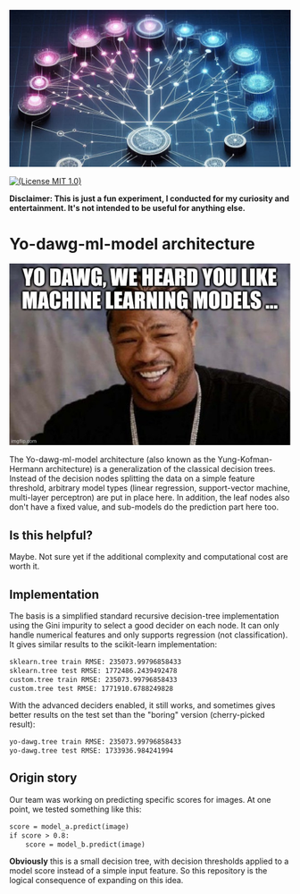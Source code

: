![logo](logo.jpg)

[![(License MIT 1.0)](https://img.shields.io/badge/license-MIT%201.0-blue.svg)][license]

[license]: LICENSE

**Disclaimer: This is just a fun experiment, I conducted for my curiosity and entertainment. It's not intended to be
useful for anything else.**

# Yo-dawg-ml-model architecture

![yo_dawg](yo_dawg.jpg)

The Yo-dawg-ml-model architecture (also known as the Yung-Kofman-Hermann architecture) is a generalization of the
classical decision trees.
Instead of the decision nodes splitting the data on a simple feature threshold, arbitrary model types (linear
regression, support-vector machine, multi-layer perceptron) are put in place here.
In addition, the leaf nodes also don't have a fixed value, and sub-models do the prediction part here too.

## Is this helpful?

Maybe. Not sure yet if the additional complexity and computational cost are worth it.

## Implementation

The basis is a simplified standard recursive decision-tree implementation using the Gini impurity to select a good
decider on each node. It can only handle numerical features and only supports regression (not classification).
It gives similar results to the scikit-learn implementation:

```
sklearn.tree train RMSE: 235073.99796858433
sklearn.tree test RMSE: 1772486.2439492478
custom.tree train RMSE: 235073.99796858433
custom.tree test RMSE: 1771910.6788249828
```

With the advanced deciders enabled, it still works,
and sometimes gives better results on the test set than the "boring" version (cherry-picked result):

```
yo-dawg.tree train RMSE: 235073.99796858433
yo-dawg.tree test RMSE: 1733936.984241994
```

## Origin story

Our team was working on predicting specific scores for images.
At one point, we tested something like this:

```python3
score = model_a.predict(image)
if score > 0.8:
    score = model_b.predict(image)
```

**Obviously** this is a small decision tree,
with decision thresholds applied to a model score instead of a simple input feature.
So this repository is the logical consequence of expanding on this idea.
